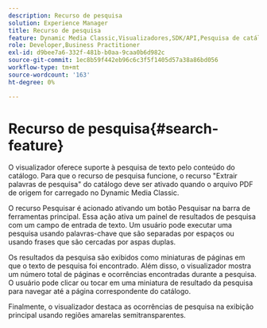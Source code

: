 ```yaml
---
description: Recurso de pesquisa
solution: Experience Manager
title: Recurso de pesquisa
feature: Dynamic Media Classic,Visualizadores,SDK/API,Pesquisa de catálogo eletrônico
role: Developer,Business Practitioner
exl-id: d9bee7a6-332f-481b-b0aa-9caa0b6d982c
source-git-commit: 1ec8b59f442eb96c6c3f5f1405d57a38a86bd056
workflow-type: tm+mt
source-wordcount: '163'
ht-degree: 0%

---
```


# Recurso de pesquisa{#search-feature}

O visualizador oferece suporte à pesquisa de texto pelo conteúdo do catálogo. Para que o recurso de pesquisa funcione, o recurso &quot;Extrair palavras de pesquisa&quot; do catálogo deve ser ativado quando o arquivo PDF de origem for carregado no Dynamic Media Classic.

O recurso Pesquisar é acionado ativando um botão Pesquisar na barra de ferramentas principal. Essa ação ativa um painel de resultados de pesquisa com um campo de entrada de texto. Um usuário pode executar uma pesquisa usando palavras-chave que são separadas por espaços ou usando frases que são cercadas por aspas duplas.

Os resultados da pesquisa são exibidos como miniaturas de páginas em que o texto de pesquisa foi encontrado. Além disso, o visualizador mostra um número total de páginas e ocorrências encontradas durante a pesquisa. O usuário pode clicar ou tocar em uma miniatura de resultado da pesquisa para navegar até a página correspondente do catálogo.

Finalmente, o visualizador destaca as ocorrências de pesquisa na exibição principal usando regiões amarelas semitransparentes.
